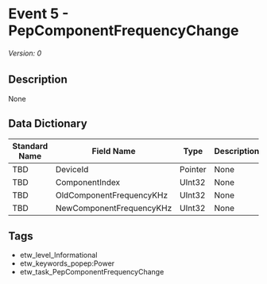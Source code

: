 # Event 5 - PepComponentFrequencyChange
###### Version: 0

## Description
None

## Data Dictionary
|Standard Name|Field Name|Type|Description|Sample Value|
|---|---|---|---|---|
|TBD|DeviceId|Pointer|None|`None`|
|TBD|ComponentIndex|UInt32|None|`None`|
|TBD|OldComponentFrequencyKHz|UInt32|None|`None`|
|TBD|NewComponentFrequencyKHz|UInt32|None|`None`|

## Tags
* etw_level_Informational
* etw_keywords_popep:Power
* etw_task_PepComponentFrequencyChange